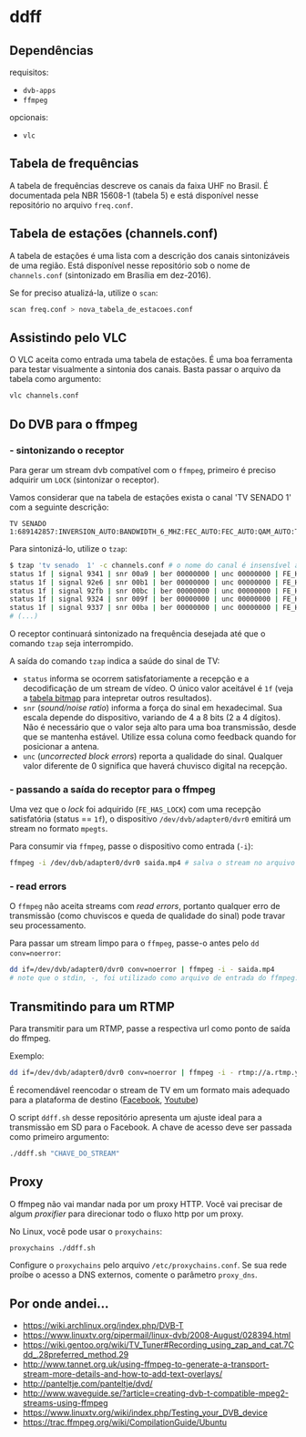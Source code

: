 # ddff

## Dependências

requisitos:

* `dvb-apps`
* `ffmpeg`

opcionais:

* `vlc`

## Tabela de frequências

A tabela de frequências descreve os canais da faixa UHF no Brasil.
É documentada pela NBR 15608-1 (tabela 5) e está disponível nesse repositório
no arquivo `freq.conf`.

## Tabela de estações (channels.conf)

A tabela de estações é uma lista com a descrição dos canais sintonizáveis de uma região.
Está disponível nesse repositório sob o nome de `channels.conf` (sintonizado em Brasília em dez-2016).

Se for preciso atualizá-la, utilize o `scan`:

```bash
scan freq.conf > nova_tabela_de_estacoes.conf
```

## Assistindo pelo VLC

O VLC aceita como entrada uma tabela de estações. É uma boa ferramenta para testar 
visualmente a sintonia dos canais. Basta passar o arquivo da tabela como argumento:

```bash
vlc channels.conf
```

## Do DVB para o ffmpeg

### - sintonizando o receptor

Para gerar um stream dvb compatível com o `ffmpeg`, primeiro é preciso adquirir
um `LOCK` (sintonizar o receptor).

Vamos considerar que na tabela de estações exista o canal 'TV SENADO  1' com a seguinte descrição:

```
TV SENADO  1:689142857:INVERSION_AUTO:BANDWIDTH_6_MHZ:FEC_AUTO:FEC_AUTO:QAM_AUTO:TRANSMISSION_MODE_AUTO:GUARD_INTERVAL_AUTO:HIERARCHY_NONE:769:513:16544
```

Para sintonizá-lo, utilize o `tzap`:

```bash 
$ tzap 'tv senado  1' -c channels.conf # o nome do canal é insensível ao caso
status 1f | signal 9341 | snr 00a9 | ber 00000000 | unc 00000000 | FE_HAS_LOCK
status 1f | signal 92e6 | snr 00b1 | ber 00000000 | unc 00000000 | FE_HAS_LOCK
status 1f | signal 92fb | snr 00bc | ber 00000000 | unc 00000000 | FE_HAS_LOCK
status 1f | signal 9324 | snr 009f | ber 00000000 | unc 00000000 | FE_HAS_LOCK
status 1f | signal 9337 | snr 00ba | ber 00000000 | unc 00000000 | FE_HAS_LOCK
# (...)
```

O receptor continuará sintonizado na frequência desejada até que o comando `tzap` seja interrompido.

A saída do comando `tzap` indica a saúde do sinal de TV:

* `status` informa se ocorrem satisfatoriamente a recepção e a decodificação de um stream de vídeo.
O único valor aceitável é `1f`
(veja a [tabela bitmap](https://github.com/torvalds/linux/blob/master/include/uapi/linux/dvb/frontend.h#L119)
para intepretar outros resultados).
* `snr` (_sound/noise ratio_) informa a força do sinal em hexadecimal. Sua escala depende do dispositivo,
variando de 4 a 8 bits (2 a 4 dígitos). Não é necessário que o valor seja alto para uma boa
transmissão, desde que se mantenha estável. Utilize essa coluna como feedback quando for posicionar a antena.
* `unc` (_uncorrected block errors_) reporta a qualidade do sinal. Qualquer valor diferente de 0
significa que haverá chuvisco digital na recepção.


### - passando a saída do receptor para o ffmpeg

Uma vez que o _lock_ foi adquirido (`FE_HAS_LOCK`) com uma recepção satisfatória (status == `1f`),
o dispositivo `/dev/dvb/adapter0/dvr0` emitirá um stream no formato `mpegts`.

Para consumir via `ffmpeg`, passe o dispositivo como entrada (`-i`):

```bash
ffmpeg -i /dev/dvb/adapter0/dvr0 saida.mp4 # salva o stream no arquivo saida.mp4 
```

### - read errors

O `ffmpeg` não aceita streams com _read errors_, portanto qualquer erro de transmissão
(como chuviscos e queda de qualidade do sinal) pode travar seu processamento. 

Para passar um stream limpo para o `ffmpeg`, passe-o antes pelo `dd conv=noerror`: 

```bash
dd if=/dev/dvb/adapter0/dvr0 conv=noerror | ffmpeg -i - saida.mp4
# note que o stdin, -, foi utilizado como arquivo de entrada do ffmpeg. 
```

## Transmitindo para um RTMP

Para transmitir para um RTMP, passe a respectiva url como ponto de saída do ffmpeg.

Exemplo:

```bash
dd if=/dev/dvb/adapter0/dvr0 conv=noerror | ffmpeg -i - rtmp://a.rtmp.youtube.com/live2/CHAVE_DO_STREAM
```

É recomendável reencodar o stream de TV em um formato mais adequado para a plataforma
de destino ([Facebook](https://www.facebook.com/facebookmedia/get-started/live), [Youtube](https://support.google.com/youtube/answer/2853702))

O script `ddff.sh` desse repositório apresenta um ajuste ideal para a transmissão em SD para o Facebook.
A chave de acesso deve ser passada como primeiro argumento:

```bash
./ddff.sh "CHAVE_DO_STREAM"
```

## Proxy

O ffmpeg não vai mandar nada por um proxy HTTP. Você vai precisar de algum _proxifier_ para direcionar todo
o fluxo http por um proxy.

No Linux, você pode usar o `proxychains`:

```bash
proxychains ./ddff.sh
``` 

Configure o `proxychains` pelo arquivo `/etc/proxychains.conf`.
Se sua rede proíbe o acesso a DNS externos, comente o parâmetro `proxy_dns`.

## Por onde andei...

* https://wiki.archlinux.org/index.php/DVB-T
* https://www.linuxtv.org/pipermail/linux-dvb/2008-August/028394.html
* https://wiki.gentoo.org/wiki/TV_Tuner#Recording_using_zap_and_cat.7Cdd_.28preferred_method.29
* http://www.tannet.org.uk/using-ffmpeg-to-generate-a-transport-stream-more-details-and-how-to-add-text-overlays/
* http://panteltje.com/panteltje/dvd/
* http://www.waveguide.se/?article=creating-dvb-t-compatible-mpeg2-streams-using-ffmpeg
* https://www.linuxtv.org/wiki/index.php/Testing_your_DVB_device
* https://trac.ffmpeg.org/wiki/CompilationGuide/Ubuntu
